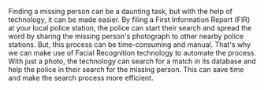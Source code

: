 Finding a missing person can be a daunting task, but with the help of technology, it can be made easier. By filing a First Information Report (FIR) at your local police station, the police can start their search and spread the word by sharing the missing person's photograph to other nearby police stations. But, this process can be time-consuming and manual. That's why we can make use of Facial Recognition technology to automate the process. With just a photo, the technology can search for a match in its database and help the police in their search for the missing person. This can save time and make the search process more efficient.
